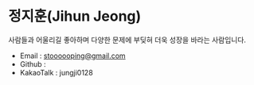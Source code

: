 정지훈(Jihun Jeong)
===================
사람들과 어울리길 좋아하며 다양한 문제에 부딪혀 더욱 성장을 바라는 사람입니다.

* Email : stoooooping@gmail.com
* Github : 
* KakaoTalk : jungji0128

